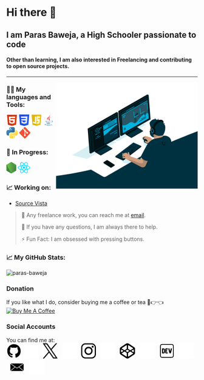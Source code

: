 # Hi there 👋

## I am Paras Baweja, a High Schooler passionate to code

#### Other than learning, I am also interested in Freelancing and contributing to open source projects.

<hr>
<img align="right" src="./Content/profile-gif.gif" alt="GIf" height="280">

### 👨‍💻 My languages and Tools:

<code><img height="30" src="./Content/HTML Logo.webp"></code>
<code><img height="30" src="./Content/CSS Logo.webp"></code>
<code><img height="30" src="./Content/JavaScript Logo.webp"></code>
<code><img height="30" src="./Content/Java Logo.webp"></code>
<code><img height="30" src="./Content/Python Logo.webp"></code>
<code><img height="30" src="./Content/Git Logo.webp"></code>

### 🌱 In Progress:

<code><img height="30" src="./Content/Node.JS Logo.webp"></code>
<code><img height="30" src="./Content/React.webp"></code>

### 📈 Working on:

- [Source Vista](https://github.com/Paras-Baweja/Source-Vista)

> 💼 Any freelance work, you can reach me at [email](mailto:parasbaweja@outlook.com).
>
> 💬 If you have any questions, I am always there to help.
>
> ⚡ Fun Fact: I am obsessed with pressing buttons.

### 📈 My GitHub Stats:

<img src="https://github-readme-stats.vercel.app/api?username=paras-baweja&show_icons=true&theme=gotham" alt="paras-baweja" />

### Donation

If you like what I do, consider buying me a coffee or tea 🥺👉👈  
<a href="https://www.buymeacoffee.com/parasbaweja" target="_blank"><img src="https://cdn.buymeacoffee.com/buttons/v2/default-blue.png" alt="Buy Me A Coffee" width="150" ></a>

### Social Accounts

You can find me at:  
[![github profile link](./Content/github-for-light.webp)](https://www.github.com/Paras-Baweja#gh-light-mode-only)
[![github profile link](./Content/github-for-dark.webp)](https://www.github.com/Paras-Baweja#gh-dark-mode-only)
&nbsp;&nbsp;[![x profile link](./Content/x-for-light.webp)](https://www.twitter.com/ParasBaweja_#gh-light-mode-only)
&nbsp;&nbsp;[![x profile link](./Content/x-for-dark.webp)](https://www.twitter.com/ParasBaweja_#gh-dark-mode-only)
&nbsp;&nbsp;[![instagram profile link](./Content/instagram-for-light.webp)](https://www.instagram.com/ParasBaweja_#gh-light-mode-only)
&nbsp;&nbsp;[![instagram profile link](./Content/instagram-for-dark.webp)](https://www.instagram.com/ParasBaweja_#gh-dark-mode-only)
&nbsp;&nbsp;[![codepen profile link](./Content/codepen-for-light.webp)](https://codepen.io/Paras-Baweja#gh-light-mode-only)
&nbsp;&nbsp;[![codepen profile link](./Content/codepen-for-dark.webp)](https://codepen.io/Paras-Baweja#gh-dark-mode-only)
&nbsp;&nbsp;[![dev profile link](./Content/dev-for-light.webp)](https://dev.to/parasbaweja#gh-light-mode-only)
&nbsp;&nbsp;[![dev profile link](./Content/dev-for-dark.webp)](https://dev.to/parasbaweja#gh-dark-mode-only)
&nbsp;&nbsp;[![mail link](./Content/mail-for-light.webp)](mailto:parasbaweja@outlook.com#gh-light-mode-only)
&nbsp;&nbsp;[![mail link](./Content/mail-for-dark.webp)](mailto:parasbaweja@outlook.com#gh-dark-mode)
